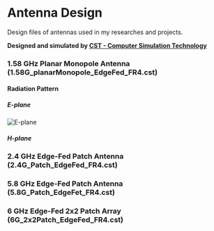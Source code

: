 # Antenna Design
Design files of antennas used in my researches and projects.

**Designed and simulated by [CST - Computer Simulation Technology](https://www.cst.com/)**

### 1.58 GHz Planar Monopole Antenna (1.58G_planarMonopole_EdgeFed_FR4.cst)

#### Radiation Pattern
##### E-plane
![E-plane](https://rawgit.com/rookiepeng/Antenna-Design/master/img/farfield/patternE_1.58G_planarMonopole_EdgeFed_FR4.svg)
##### H-plane

### 2.4 GHz Edge-Fed Patch Antenna (2.4G_Patch_EdgeFed_FR4.cst)

### 5.8 GHz Edge-Fed Patch Antenna (5.8G_Patch_EdgeFet_FR4.cst)

### 6 GHz Edge-Fed 2x2 Patch Array (6G_2x2Patch_EdgeFed_FR4.cst)
